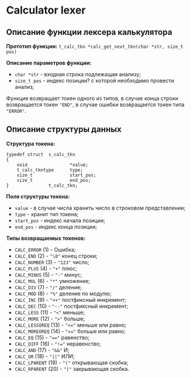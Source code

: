 Calculator lexer
=====================

Описание функции лексера калькулятора
-----------------------------------

**Прототип функции:** ```t_calc_tkn	*calc_get_next_tkn(char *str, size_t pos)```

**Описание параметров функции:**
* `char *str` - входная строка подлежащая анализу;
* `size_t pos` - индекс позиции? с которой необходимо провести анализ;

Функция возвращает токен одного из типов, в случае конца строки возвращается токен `"END"`,
в случае ошибки возвращается токен типа `"ERROR"`.

Описание структуры данных
-----------------------------------

**Структура токена:**
```
typedef struct	s_calc_tkn
{
	void				*value;
	t_calc_tkntype		type;
	size_t				start_pos;
	size_t				end_pos;
}				t_calc_tkn;
```
**Поля структуры токена:**
* `value` - в случае числа хранить число в строковом представлении;
* `type` - хранит тип токена;
* `start_pos` - индекс начала позиции;
* `end_pos` - индекс конца позиции;

**Типы возвращаемых токенов:**
* `CALC_ERROR` (1) - Ошибка;
* `CALC_END` (2) - `"\0"` конец строки;
* `CALC_NUMBER` (3) - `"123"` число;
* `CALC_PLUS` (4) - `"+"` плюс;
* `CALC_MINUS` (5) - `"-"` минус;
* `CALC_MUL` (6) - `"*"` умножение;
* `CALC_DIV` (7) - `"/"` деление;
* `CALC_MOD` (8) - `"%"` деление по модулю;
* `CALC_INC` (9) - `"++"` постфиксный инкремент;
* `CALC_DEC` (10) - `"--"` постфиксный инкремент;
* `CALC_LESS` (11) - `"<"` меньше;
* `CALC_MORE` (12) - `">"` больше;
* `CALC_LESSOREQ` (13) - `"<="` меньше или равно;
* `CALC_MOREOREQ` (14) - `">="` больше или равно;
* `CALC_EQ` (15) - `"=="` равенство;
* `CALC_DIFF` (16) - `"!="` неравенство;
* `CALC_AND` (17) - `"&&"` И;
* `CALC_OR` (18) - `"||"` ИЛИ;
* `CALC_LPARENT` (19) - `"("` открывающая скобка;
* `CALC_RPARENT` (20) - `")"` закрывающая скобка.
